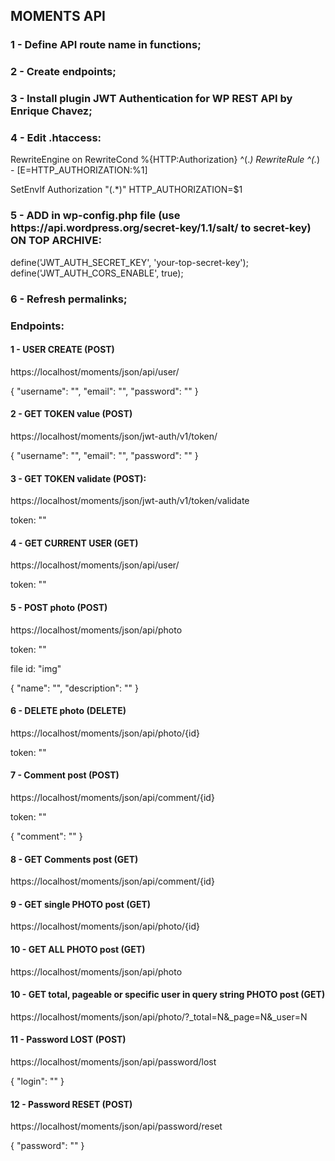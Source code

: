 <h2> MOMENTS API</h2>

<h3> 1 - Define API route name in functions;</h3>

<h3> 2 - Create endpoints;</h3>

<h3> 3 - Install plugin JWT Authentication for WP REST API by Enrique Chavez;</h3>

<h3> 4 - Edit .htaccess:</h3>

RewriteEngine on
RewriteCond %{HTTP:Authorization} ^(._)
RewriteRule ^(._) - [E=HTTP_AUTHORIZATION:%1]

SetEnvIf Authorization "(.\*)" HTTP_AUTHORIZATION=$1

<h3> 5 - ADD in wp-config.php file (use https://api.wordpress.org/secret-key/1.1/salt/ to secret-key) ON TOP ARCHIVE:</h3>

define('JWT_AUTH_SECRET_KEY', 'your-top-secret-key');
define('JWT_AUTH_CORS_ENABLE', true);

<h3> 6 - Refresh permalinks;</h3>

<h3> Endpoints:</h3>
<h4>1 - USER CREATE (POST)</h4>
<p>https://localhost/moments/json/api/user/</p>
<p>
{
"username": "",
"email": "",
"password": ""
}
</p>

<h4>2 - GET TOKEN value (POST)</h4>
<p>https://localhost/moments/json/jwt-auth/v1/token/</p>
<p>
{
"username": "",
"email": "",
"password": ""
}
</p>

<h4>3 - GET TOKEN validate (POST):</h4>
<p>https://localhost/moments/json/jwt-auth/v1/token/validate</p>
<p>token: ""</p>

<h4>4 - GET CURRENT USER (GET)</h4>
<p>https://localhost/moments/json/api/user/</p>
<p>token: ""</p>

<h4>5 - POST photo (POST)</h4>
<p>https://localhost/moments/json/api/photo</p>
<p>
<p>token: ""</p>
<p>file id: "img"</p>
{
"name": "",
"description": ""
}
</p>

<h4>6 - DELETE photo (DELETE)</h4>
<p>https://localhost/moments/json/api/photo/{id}</p>
<p>
<p>token: ""</p>

<h4>7 - Comment post (POST)</h4>
<p>https://localhost/moments/json/api/comment/{id}</p>
<p>
<p>token: ""</p>
<p>
{
"comment": ""
}
</p>

<h4>8 - GET Comments post (GET)</h4>
<p>https://localhost/moments/json/api/comment/{id}</p>

<h4>9 - GET single PHOTO post (GET)</h4>
<p>https://localhost/moments/json/api/photo/{id}</p>

<h4>10 - GET ALL PHOTO post (GET)</h4>
<p>https://localhost/moments/json/api/photo</p>

<h4>10 - GET total, pageable or specific user in query string PHOTO post (GET)</h4>
<p>https://localhost/moments/json/api/photo/?_total=N&_page=N&_user=N</p>

<h4>11 - Password LOST (POST)</h4>
<p>https://localhost/moments/json/api/password/lost</p>
<p>
{
"login": ""
}
</p>

<h4>12 - Password RESET (POST)</h4>
<p>https://localhost/moments/json/api/password/reset</p>
<p>
{
"password": ""
}
</p>
